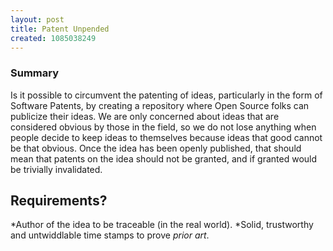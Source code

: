 ```yaml
---
layout: post
title: Patent Unpended
created: 1085038249
---
```

### Summary
Is it possible to circumvent the patenting of ideas, particularly in the form of Software Patents, by creating a repository where Open Source folks can publicize their ideas.  We are only concerned about ideas that are considered obvious by those in the field, so we do not lose anything when people decide to keep ideas to themselves because ideas that good cannot be that obvious.  Once the idea has been openly published, that should mean that patents on the idea should not be granted, and if granted would be trivially invalidated.

## Requirements?
*Author of the idea to be traceable (in the real world).
*Solid, trustworthy and untwiddlable time stamps to prove _prior art_.
